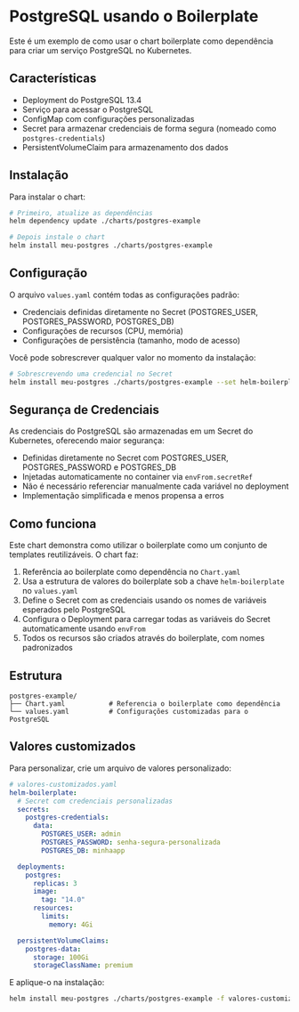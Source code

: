 # PostgreSQL usando o Boilerplate

Este é um exemplo de como usar o chart boilerplate como dependência para criar um serviço PostgreSQL no Kubernetes.

## Características

- Deployment do PostgreSQL 13.4
- Serviço para acessar o PostgreSQL
- ConfigMap com configurações personalizadas
- Secret para armazenar credenciais de forma segura (nomeado como `postgres-credentials`)
- PersistentVolumeClaim para armazenamento dos dados

## Instalação

Para instalar o chart:

```bash
# Primeiro, atualize as dependências
helm dependency update ./charts/postgres-example

# Depois instale o chart
helm install meu-postgres ./charts/postgres-example
```

## Configuração

O arquivo `values.yaml` contém todas as configurações padrão:

- Credenciais definidas diretamente no Secret (POSTGRES_USER, POSTGRES_PASSWORD, POSTGRES_DB)
- Configurações de recursos (CPU, memória)
- Configurações de persistência (tamanho, modo de acesso)

Você pode sobrescrever qualquer valor no momento da instalação:

```bash
# Sobrescrevendo uma credencial no Secret
helm install meu-postgres ./charts/postgres-example --set helm-boilerplate.secrets.postgres-credentials.data.POSTGRES_PASSWORD=senhaSegura123
```

## Segurança de Credenciais

As credenciais do PostgreSQL são armazenadas em um Secret do Kubernetes, oferecendo maior segurança:

- Definidas diretamente no Secret com POSTGRES_USER, POSTGRES_PASSWORD e POSTGRES_DB
- Injetadas automaticamente no container via `envFrom.secretRef`
- Não é necessário referenciar manualmente cada variável no deployment
- Implementação simplificada e menos propensa a erros

## Como funciona

Este chart demonstra como utilizar o boilerplate como um conjunto de templates reutilizáveis. O chart faz:

1. Referência ao boilerplate como dependência no `Chart.yaml`
2. Usa a estrutura de valores do boilerplate sob a chave `helm-boilerplate` no `values.yaml`
3. Define o Secret com as credenciais usando os nomes de variáveis esperados pelo PostgreSQL
4. Configura o Deployment para carregar todas as variáveis do Secret automaticamente usando `envFrom`
5. Todos os recursos são criados através do boilerplate, com nomes padronizados

## Estrutura

```
postgres-example/
├── Chart.yaml           # Referencia o boilerplate como dependência
└── values.yaml          # Configurações customizadas para o PostgreSQL
```

## Valores customizados

Para personalizar, crie um arquivo de valores personalizado:

```yaml
# valores-customizados.yaml
helm-boilerplate:
  # Secret com credenciais personalizadas
  secrets:
    postgres-credentials:
      data:
        POSTGRES_USER: admin
        POSTGRES_PASSWORD: senha-segura-personalizada
        POSTGRES_DB: minhaapp

  deployments:
    postgres:
      replicas: 3
      image:
        tag: "14.0"
      resources:
        limits:
          memory: 4Gi

  persistentVolumeClaims:
    postgres-data:
      storage: 100Gi
      storageClassName: premium
```

E aplique-o na instalação:

```bash
helm install meu-postgres ./charts/postgres-example -f valores-customizados.yaml
``` 